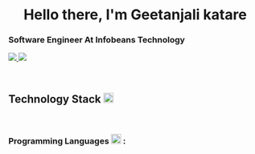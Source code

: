 <h1 align="center">Hello there, I'm Geetanjali katare</h1>
<h3>Software Engineer At Infobeans Technology</h3>
<p>
  <a href='mailto.geetanjali2217@gmail.com'><img src="https://camo.githubusercontent.com/571384769c09e0c66b45e39b5be70f68f552db3e2b2311bc2064f0d4a9f5983b/68747470733a2f2f696d672e736869656c64732e696f2f62616467652f476d61696c2d4431343833363f7374796c653d666f722d7468652d6261646765266c6f676f3d676d61696c266c6f676f436f6c6f723d7768697465" /> </a>
  <a href='https://www.linkedin.com/in/geetanjali-katare-812936169/'><img src="https://camo.githubusercontent.com/7e1a1a039c75a7c4d2a91d7f97bf0a1c2adcf7cb49b7dbbfc02963a4f9fdaca4/68747470733a2f2f696d672e736869656c64732e696f2f62616467652f6c696e6b6564696e2d2532333030373742352e7376673f7374796c653d666f722d7468652d6261646765266c6f676f3d6c696e6b6564696e266c6f676f436f6c6f723d7768697465"/> <a/>
</p>
  <br>
  <h2>Technology Stack <g-emoji fallback-src="https://github.githubassets.com/images/icons/emoji/unicode/1f4bb.png"> <img src="https://github.githubassets.com/images/icons/emoji/unicode/1f4bb.png" height='20px' width='20px'/></g-emoji></h2>
<br>
<h3>Programming Languages <g-emoji fallback-src="https://github.githubassets.com/images/icons/emoji/1f468-1f4bb.png"> <img src="https://github.githubassets.com/images/icons/emoji/unicode/1f468-1f4bb.png" height='20px' width='20px'/></g-emoji> :</h3>
